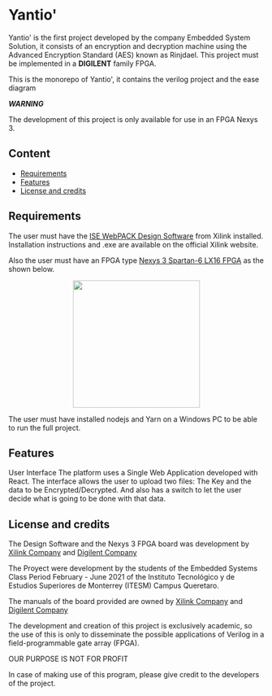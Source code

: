 # Yantio'

Yantio' is the first project developed by the company Embedded System Solution, it consists of an encryption and decryption machine using the Advanced Encryption Standard (AES) known as Rinjdael. This project must be implemented in a **DIGILENT** family FPGA.

This is the monorepo of Yantio', it contains the verilog project and the ease diagram

***WARNING*** 

The development of this project is only available for use in an FPGA Nexys 3.

## Content

- [Requirements](https://github.com/PauloHJ/ProyectoFinal_SistemasEmbebidosFJ21/blob/main/README.md#content)
- [Features](https://github.com/PauloHJ/ProyectoFinal_SistemasEmbebidosFJ21/blob/main/README.md#features)
- [License and credits](https://github.com/PauloHJ/ProyectoFinal_SistemasEmbebidosFJ21/blob/main/README.md#license-and-credits)

## Requirements

The user must have the [ISE WebPACK Design Software](https://www.xilinx.com/products/design-tools/ise-design-suite/ise-webpack.html) from Xilink installed. 
Installation instructions and .exe are available on the official Xilink website.

Also the user must have an FPGA type [Nexys 3 Spartan-6 LX16 FPGA](https://reference.digilentinc.com/programmable-logic/nexys-3/start) as the shown below.

<p align = "center">
<img src="https://user-images.githubusercontent.com/33244949/121391367-e7799a80-c913-11eb-9035-3452a47f5bba.jpg" width="250" height="250" />

The user must have installed nodejs and Yarn on a Windows PC to be able to run the full project.
  
## Features
  
User Interface
The platform uses a Single Web Application developed with React.
The interface allows the user to upload two files: The Key and the data to be Encrypted/Decrypted. And also has a switch to let the user decide what is going to be done with that data.
## License and credits

The Design Software and the Nexys 3 FPGA board was development by [Xilink Company](https://www.xilinx.com/) and [Digilent Company](https://store.digilentinc.com/)

The Proyect were development by the students of the Embedded Systems Class Period February - June 2021 of the Instituto Tecnológico y de Estudios Superiores de Monterrey (ITESM) Campus Queretaro.
  
The manuals of the board provided are owned by [Xilink Company](https://www.xilinx.com/) and [Digilent Company](https://store.digilentinc.com/)
  
The development and creation of this project is exclusively academic, so the use of this is only to disseminate the possible applications of Verilog in a field-programmable gate array (FPGA).

OUR PURPOSE IS NOT FOR PROFIT
 
In case of making use of this program, please give credit to the developers of the project.

